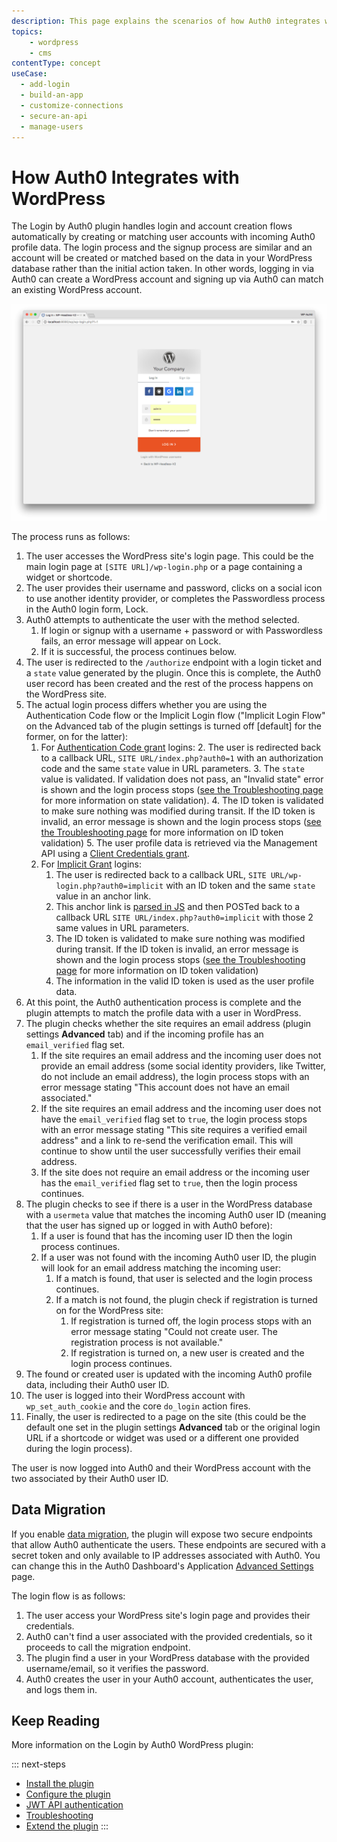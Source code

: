 ```yaml
---
description: This page explains the scenarios of how Auth0 integrates with WordPress.
topics:
    - wordpress
    - cms
contentType: concept
useCase:
  - add-login
  - build-an-app
  - customize-connections
  - secure-an-api
  - manage-users  
---
```


# How Auth0 Integrates with WordPress

The Login by Auth0 plugin handles login and account creation flows automatically by creating or matching user accounts with incoming Auth0 profile data. The login process and the signup process are similar and an account will be created or matched based on the data in your WordPress database rather than the initial action taken. In other words, logging in via Auth0 can create a WordPress account and signing up via Auth0 can match an existing WordPress account. 

![](/media/articles/cms/wordpress/plugin-auth-page.png)

The process runs as follows:

1. The user accesses the WordPress site's login page. This could be the main login page at `[SITE URL]/wp-login.php` or a page containing a widget or shortcode. 
2. The user provides their username and password, clicks on a social icon to use another identity provider, or completes the Passwordless process in the Auth0 login form, Lock. 
3. Auth0 attempts to authenticate the user with the method selected. 
	1. If login or signup with a username + password or with Passwordless fails, an error message will appear on Lock. 
	2. If it is successful, the process continues below. 
4. The user is redirected to the `/authorize` endpoint with a login ticket and a `state` value generated by the plugin. Once this is complete, the Auth0 user record has been created and the rest of the process happens on the WordPress site. 
5. The actual login process differs whether you are using the Authentication Code flow or the Implicit Login flow ("Implicit Login Flow" on the Advanced tab of the plugin settings is turned off [default] for the former, on for the latter):
	1. For [Authentication Code grant](https://auth0.com/docs/api-auth/tutorials/authorization-code-grant) logins:
		2. The user is redirected back to a callback URL, `SITE URL/index.php?auth0=1` with an authorization code and the same `state` value in URL parameters. 
		3. The `state` value is validated. If validation does not pass, an "Invalid state" error is shown and the login process stops ([see the Troubleshooting page](/cms/wordpress/troubleshoot) for more information on state validation).
		4. The ID token is validated to make sure nothing was modified during transit. If the ID token is invalid, an error message is shown and the login process stops ([see the Troubleshooting page](/cms/wordpress/troubleshoot) for more information on ID token validation)
		5. The user profile data is retrieved via the Management API using a [Client Credentials grant](https://auth0.com/docs/api-auth/grant/client-credentials).
	2. For [Implicit Grant](https://auth0.com/docs/api-auth/tutorials/implicit-grant) logins:
		1. The user is redirected back to a callback URL, `SITE URL/wp-login.php?auth0=implicit` with an ID token and the same `state` value in an anchor link.
		2. This anchor link is [parsed in JS](https://github.com/auth0/wp-auth0/blob/master/assets/js/implicit-login.js) and then POSTed back to a callback URL `SITE URL/index.php?auth0=implicit` with those 2 same values in URL parameters.
		3. The ID token is validated to make sure nothing was modified during transit. If the ID token is invalid, an error message is shown and the login process stops ([see the Troubleshooting page](/cms/wordpress/troubleshoot) for more information on ID token validation)
		4. The information in the valid ID token is used as the user profile data. 
6. At this point, the Auth0 authentication process is complete and the plugin attempts to match the profile data with a user in WordPress.
7. The plugin checks whether the site requires an email address (plugin settings **Advanced** tab) and if the incoming profile has an `email_verified` flag set.
	1. If the site requires an email address and the incoming user does not provide an email address (some social identity providers, like Twitter, do not include an email address), the login process stops with an error message stating "This account does not have an email associated." 
	2. If the site requires an email address and the incoming user does not have the `email_verified` flag set to `true`, the login process stops with an error message stating "This site requires a verified email address" and a link to re-send the verification email. This will continue to show until the user successfully verifies their email address. 
	3. If the site does not require an email address or the incoming user has the `email_verified` flag set to `true`, then the login process continues. 
8. The plugin checks to see if there is a user in the WordPress database with a `usermeta` value that matches the incoming Auth0 user ID (meaning that the user has signed up or logged in with Auth0 before):
	1. If a user is found that has the incoming user ID then the login process continues.
	2. If a user was not found with the incoming Auth0 user ID, the plugin will look for an email address matching the incoming user:
		1. If a match is found, that user is selected and the login process continues.
		2. If a match is not found, the plugin check if registration is turned on for the WordPress site:
			1. If registration is turned off, the login process stops with an error message stating "Could not create user. The registration process is not available."
			2. If registration is turned on, a new user is created and the login process continues.
9. The found or created user is updated with the incoming Auth0 profile data, including their Auth0 user ID. 
10. The user is logged into their WordPress account with `wp_set_auth_cookie` and the core `do_login` action fires. 
11. Finally, the user is redirected to a page on the site (this could be the default one set in the plugin settings **Advanced** tab or the original login URL if a shortcode or widget was used or a different one provided during the login process).

The user is now logged into Auth0 and their WordPress account with the two associated by their Auth0 user ID. 

## Data Migration

If you enable [data migration](/connections/database/migrating), the plugin will expose two secure endpoints that allow Auth0 authenticate the users. These endpoints are secured with a secret token and only available to IP addresses associated with Auth0. You can change this in the Auth0 Dashboard's Application [Advanced Settings](${manage_url}/#/applications) page.

The login flow is as follows:

1. The user access your WordPress site's login page and provides their credentials.
2. Auth0 can't find a user associated with the provided credentials, so it proceeds to call the migration endpoint.
3. The plugin find a user in your WordPress database with the provided username/email, so it verifies the password.
4. Auth0 creates the user in your Auth0 account, authenticates the user, and logs them in.

## Keep Reading

More information on the Login by Auth0 WordPress plugin:

::: next-steps
* [Install the plugin](/cms/wordpress/installation)
* [Configure the plugin](/cms/wordpress/configuration)
* [JWT API authentication](/cms/wordpress/jwt-authentication)
* [Troubleshooting](/cms/wordpress/troubleshoot)
* [Extend the plugin](/cms/wordpress/extending)
:::